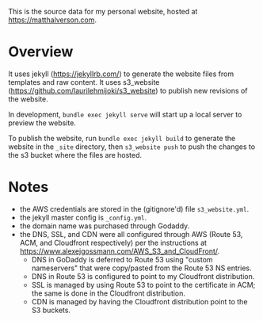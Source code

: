 This is the source data for my personal website, hosted at
https://matthalverson.com.

# Overview

It uses jekyll (https://jekyllrb.com/) to generate the website files from
templates and raw content. It uses s3_website
(https://github.com/laurilehmijoki/s3_website) to publish new revisions of the
website.

In development, `bundle exec jekyll serve` will start up a local server to
preview the website.

To publish the website, run `bundle exec jekyll build` to generate the website
in the `_site` directory, then `s3_website push` to push the changes to the s3
bucket where the files are hosted.

# Notes

* the AWS credentials are stored in the (gitignore'd) file `s3_website.yml`.
* the jekyll master config is `_config.yml`.
* the domain name was purchased through Godaddy.
* the DNS, SSL, and CDN were all configured through AWS (Route 53, ACM, and Cloudfront respectively) per the instructions at https://www.alexejgossmann.com/AWS_S3_and_CloudFront/.
  - DNS in GoDaddy is deferred to Route 53 using "custom nameservers" that were copy/pasted from the Route 53 NS entries.
  - DNS in Route 53 is configured to point to my Cloudfront distribution.
  - SSL is managed by using Route 53 to point to the certificate in ACM; the same is done in the Cloudfront distribution.
  - CDN is managed by having the Cloudfront distribution point to the S3 buckets.
